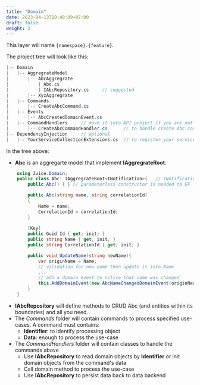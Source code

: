 ```yaml
---
title: "Domain"
date: 2023-04-13T10:48:09+07:00
draft: false
weight: 3
---
```


This layer will name `{namespace}.{feature}`.

The project tree will look like this:

```csharp
|-- Domain
|   |-- AggregrateModel
|       |-- AbcAggregrate
|           | Abc.cs
|           | IAbcRepository.cs     // suggested
|       |-- XyzAggregrate
|   |-- Commands
|       |-- CreateAbcCommand.cs
|   |-- Events
|       |-- AbcCreatedDomainEvent.cs
|   |-- CommandHandlers     // move it into API project if you are not implementing the Repository
|       |-- CreateAbcCommandHandler.cs      // to handle create Abc command (as same as Manager)
|-- DependencyInjection     // optional
|   |-- YourServiceCollectionExtensions.cs  // to register your services
```

In the tree above:
- **Abc** is an aggregarte model that implement **IAggregrateRoot<TNotification>**.

```csharp
    using Juice.Domain;
    public class Abc: IAggregrateRoot<INotification>{   // INotification is an interface of MediatR
        public Abc() { } // parameterless constructor is needed to EF

        public Abc(string name, string correlationId)
        {
            Name = name;
            CorrelationId = correlationId;
        }
        
        [Key]
        public Guid Id { get; init; }
        public string Name { get; init; }
        public string CorrelationId { get; init; }

        public void UpdateName(string newName){
            var originName = Name;
            // validation for new name then update it into Name
            ...
            // add a domain event to notice that name was changed
            this.AddDomainEvent(new AbcNameChangedDomainEvent(originName, newName));
        }
    }
```

- **IAbcRepository** will define methods to CRUD Abc (and entities within its boundaries) and all you need.
- The *Commands* folder will contain commands to process specified use-cases. A command must contains:
    - **Identifier**: to identify processing object
    - **Data**: enough to process the use-case
- The *CommandHandlers* folder will contain classes to handle the commands above
    - Use **IAbcRepository** to read domain objects by **Identifier** or init domain objects from the command's data
    - Call domain method to process the use-case
    - Use **IAbcRepository** to persist data back to data backend 
